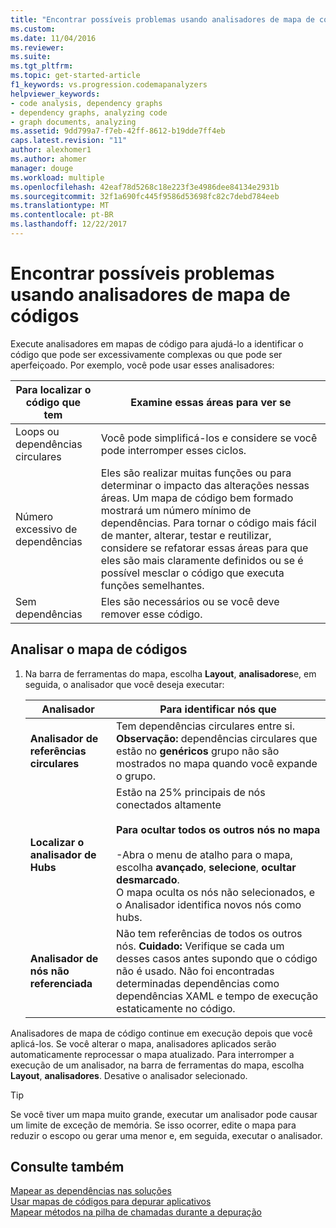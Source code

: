 ```yaml
---
title: "Encontrar possíveis problemas usando analisadores de mapa de código | Microsoft Docs"
ms.custom: 
ms.date: 11/04/2016
ms.reviewer: 
ms.suite: 
ms.tgt_pltfrm: 
ms.topic: get-started-article
f1_keywords: vs.progression.codemapanalyzers
helpviewer_keywords:
- code analysis, dependency graphs
- dependency graphs, analyzing code
- graph documents, analyzing
ms.assetid: 9dd799a7-f7eb-42ff-8612-b19dde7ff4eb
caps.latest.revision: "11"
author: alexhomer1
ms.author: ahomer
manager: douge
ms.workload: multiple
ms.openlocfilehash: 42eaf78d5268c18e223f3e4986dee84134e2931b
ms.sourcegitcommit: 32f1a690fc445f9586d53698fc82c7debd784eeb
ms.translationtype: MT
ms.contentlocale: pt-BR
ms.lasthandoff: 12/22/2017
---
```

# <a name="find-potential-problems-using-code-map-analyzers"></a>Encontrar possíveis problemas usando analisadores de mapa de códigos
Execute analisadores em mapas de código para ajudá-lo a identificar o código que pode ser excessivamente complexas ou que pode ser aperfeiçoado. Por exemplo, você pode usar esses analisadores:  
  
|**Para localizar o código que tem**|**Examine essas áreas para ver se**|  
|-------------------------------|--------------------------------------------|  
|Loops ou dependências circulares|Você pode simplificá-los e considere se você pode interromper esses ciclos.|  
|Número excessivo de dependências|Eles são realizar muitas funções ou para determinar o impacto das alterações nessas áreas. Um mapa de código bem formado mostrará um número mínimo de dependências. Para tornar o código mais fácil de manter, alterar, testar e reutilizar, considere se refatorar essas áreas para que eles são mais claramente definidos ou se é possível mesclar o código que executa funções semelhantes.|  
|Sem dependências|Eles são necessários ou se você deve remover esse código.|  
  
## <a name="analyze-code-maps"></a>Analisar o mapa de códigos  
  
1.  Na barra de ferramentas do mapa, escolha **Layout**, **analisadores**e, em seguida, o analisador que você deseja executar:  
  
    |**Analisador**|**Para identificar nós que**|  
    |------------------|--------------------------------|  
    |**Analisador de referências circulares**|Tem dependências circulares entre si. **Observação:** dependências circulares que estão no **genéricos** grupo não são mostrados no mapa quando você expande o grupo.|  
    |**Localizar o analisador de Hubs**|Estão na 25% principais de nós conectados altamente<br /><br /> **Para ocultar todos os outros nós no mapa**<br /><br /> -Abra o menu de atalho para o mapa, escolha **avançado**, **selecione**, **ocultar desmarcado**.<br />     O mapa oculta os nós não selecionados, e o Analisador identifica novos nós como hubs.|  
    |**Analisador de nós não referenciada**|Não tem referências de todos os outros nós. **Cuidado:** Verifique se cada um desses casos antes supondo que o código não é usado. Não foi encontradas determinadas dependências como dependências XAML e tempo de execução estaticamente no código.|  
  
 Analisadores de mapa de código continue em execução depois que você aplicá-los. Se você alterar o mapa, analisadores aplicados serão automaticamente reprocessar o mapa atualizado. Para interromper a execução de um analisador, na barra de ferramentas do mapa, escolha **Layout**, **analisadores**. Desative o analisador selecionado.  
  
> [!TIP]
>  Se você tiver um mapa muito grande, executar um analisador pode causar um limite de exceção de memória. Se isso ocorrer, edite o mapa para reduzir o escopo ou gerar uma menor e, em seguida, executar o analisador.  
  
## <a name="see-also"></a>Consulte também  
 [Mapear as dependências nas soluções](../modeling/map-dependencies-across-your-solutions.md)   
 [Usar mapas de códigos para depurar aplicativos](../modeling/use-code-maps-to-debug-your-applications.md)   
 [Mapear métodos na pilha de chamadas durante a depuração](../debugger/map-methods-on-the-call-stack-while-debugging-in-visual-studio.md)